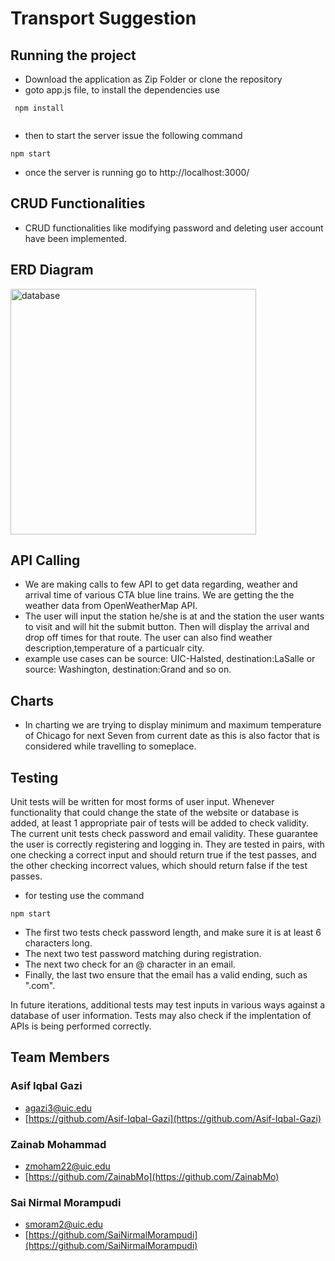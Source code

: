 # Transport Suggestion

## Running the project
- Download the application as Zip Folder or clone the repository
- goto app.js file, to install the dependencies use 
```
 npm install
 
```
- then to start the server issue the following command
```
npm start
```
- once the server is running go to http://localhost:3000/

## CRUD Functionalities
- CRUD functionalities like modifying password and deleting user account have been implemented. 
## ERD Diagram
<img width="393" alt="database" src="https://user-images.githubusercontent.com/40325698/142331723-dee419e4-00e2-4725-8629-ddfc27af19b0.PNG">

## API Calling
- We are making calls to few API to get data regarding, weather and arrival time of various CTA blue line trains. We are getting the the weather data from OpenWeatherMap API.
- The user will input the station he/she is at and the station the user wants to visit and will hit the submit button. Then will display the arrival and drop off times for that route. The user can also find weather description,temperature  of a particualr city.
- example use cases can be source: UIC-Halsted, destination:LaSalle or source: Washington, destination:Grand and so on.

## Charts
- In charting we are trying to display minimum and maximum temperature of Chicago for next Seven from current date as this is also factor that is considered while travelling to someplace.

## Testing
Unit tests will be written for most forms of user input. Whenever functionality that could change the state of the website or database is added, at least 1 appropriate pair of tests will be added to check validity. The current unit tests check password and email validity. These guarantee the user is correctly registering and logging in. They are tested in pairs, with one checking a correct input and should return true if the test passes, and the other checking incorrect values, which should return false if the test passes.
 - for testing use the command 
 ```
npm start
```
 - The first two tests check password length, and make sure it is at least 6 characters long.
 - The next two test password matching during registration.
 - The next two check for an @ character in an email.
 - Finally, the last two ensure that the email has a valid ending, such as ".com".
 
In future iterations, additional tests may test inputs in various ways against a database of user information. Tests may also check if the implentation of APIs is being performed correctly.

## Team Members

### Asif Iqbal Gazi

- [agazi3@uic.edu](agazi3@uic.edu)
- [https://github.com/Asif-Iqbal-Gazi](https://github.com/Asif-Iqbal-Gazi)

### Zainab Mohammad

- [zmoham22@uic.edu](zmoham22@uic.edu)
- [https://github.com/ZainabMo](https://github.com/ZainabMo)

### Sai Nirmal Morampudi

- [smoram2@uic.edu](smoram2@uic.edu)
- [https://github.com/SaiNirmalMorampudi](https://github.com/SaiNirmalMorampudi)

